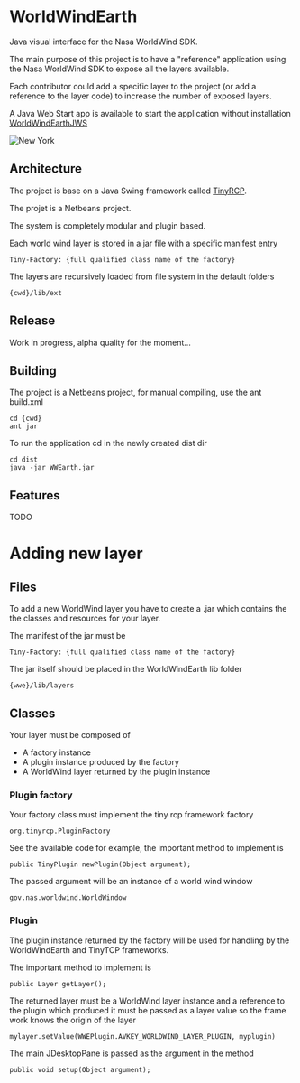 # WorldWindEarth
Java visual interface for the Nasa WorldWind SDK.

The main purpose of this project is to have a "reference" application using the
Nasa WorldWind SDK to expose all the layers available.

Each contributor could add a specific layer to the project (or add a reference
to the layer code) to increase the number of exposed layers.

A Java Web Start app is available to start the application without installation
[WorldWindEarthJWS](http://tools.knop-tech.com)

![New York](https://user-images.githubusercontent.com/18146968/29412234-243faed8-8358-11e7-9e26-3675b769c608.jpg)

## Architecture
The project is base on a Java Swing framework called [TinyRCP](https://github.com/lsimedia/TinyRCP).

The projet is a Netbeans project.

The system is completely modular and plugin based.

Each world wind layer is stored in a jar file with a specific manifest entry
    
    Tiny-Factory: {full qualified class name of the factory}


The layers are recursively loaded from file system in the default folders

    {cwd}/lib/ext

## Release
Work in progress, alpha quality for the moment...

## Building
The project is a Netbeans project, for manual compiling, use the ant build.xml

    cd {cwd}
    ant jar

To run the application cd in the newly created dist dir

    cd dist
    java -jar WWEarth.jar


## Features
TODO

# Adding new layer
## Files
To add a new WorldWind layer you have to create a .jar which contains the the
classes and resources for your layer.

The manifest of the jar must be

    Tiny-Factory: {full qualified class name of the factory}

The jar itself should be placed in the WorldWindEarth lib folder

    {wwe}/lib/layers

## Classes
Your layer must be composed of

- A factory instance
- A plugin instance produced by the factory
- A WorldWind layer returned by the plugin instance

### Plugin factory
Your factory class must implement the tiny rcp framework factory

    org.tinyrcp.PluginFactory

See the available code for example, the important method to implement
is

    public TinyPlugin newPlugin(Object argument);

The passed argument will be an instance of a world wind window

    gov.nas.worldwind.WorldWindow

### Plugin
The plugin instance returned by the factory will be used for handling by
the WorldWindEarth and TinyTCP frameworks.

The important method to implement is

    public Layer getLayer();
    
The returned layer must be a  WorldWind layer instance and a reference to the plugin
which produced it must be passed as a layer value so the frame work knows the
origin of the layer

    mylayer.setValue(WWEPlugin.AVKEY_WORLDWIND_LAYER_PLUGIN, myplugin)

The main JDesktopPane is passed as the argument in the method

    public void setup(Object argument);
